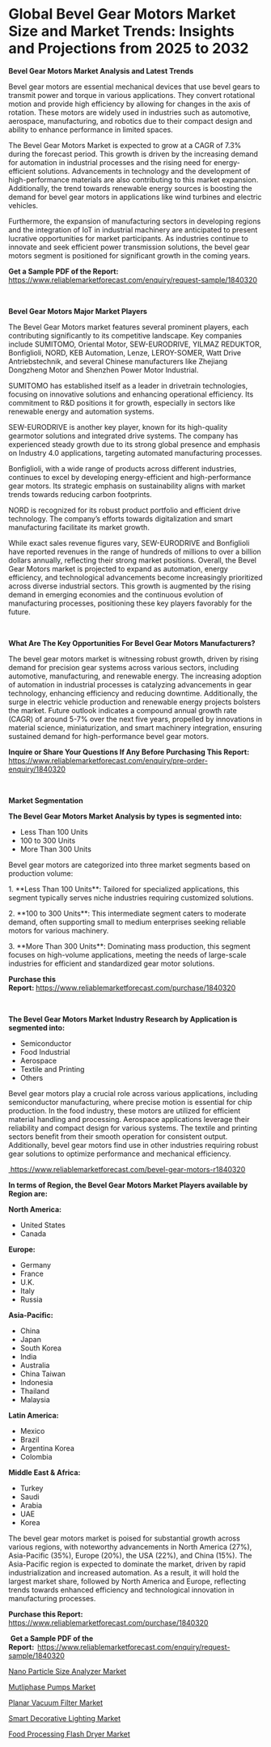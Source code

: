 <p><h1>Global Bevel Gear Motors Market Size and Market Trends: Insights and Projections from 2025 to 2032</h1></p><p><strong>Bevel Gear Motors Market Analysis and Latest Trends</strong></p>
<p><p>Bevel gear motors are essential mechanical devices that use bevel gears to transmit power and torque in various applications. They convert rotational motion and provide high efficiency by allowing for changes in the axis of rotation. These motors are widely used in industries such as automotive, aerospace, manufacturing, and robotics due to their compact design and ability to enhance performance in limited spaces.</p><p>The Bevel Gear Motors Market is expected to grow at a CAGR of 7.3% during the forecast period. This growth is driven by the increasing demand for automation in industrial processes and the rising need for energy-efficient solutions. Advancements in technology and the development of high-performance materials are also contributing to this market expansion. Additionally, the trend towards renewable energy sources is boosting the demand for bevel gear motors in applications like wind turbines and electric vehicles.</p><p>Furthermore, the expansion of manufacturing sectors in developing regions and the integration of IoT in industrial machinery are anticipated to present lucrative opportunities for market participants. As industries continue to innovate and seek efficient power transmission solutions, the bevel gear motors segment is positioned for significant growth in the coming years.</p></p>
<p><strong>Get a Sample PDF of the Report:&nbsp;</strong> <a href="https://www.reliablemarketforecast.com/enquiry/request-sample/1840320?utm_campaign=1197&utm_medium=2&utm_source=Github&utm_content=ia&utm_term=12042025&utm_id=bevel-gear-motors">https://www.reliablemarketforecast.com/enquiry/request-sample/1840320</a></p>
<p>&nbsp;</p>
<p><strong>Bevel Gear Motors Major Market Players</strong></p>
<p><p>The Bevel Gear Motors market features several prominent players, each contributing significantly to its competitive landscape. Key companies include SUMITOMO, Oriental Motor, SEW-EURODRIVE, YILMAZ REDUKTOR, Bonfiglioli, NORD, KEB Automation, Lenze, LEROY-SOMER, Watt Drive Antriebstechnik, and several Chinese manufacturers like Zhejiang Dongzheng Motor and Shenzhen Power Motor Industrial.</p><p>SUMITOMO has established itself as a leader in drivetrain technologies, focusing on innovative solutions and enhancing operational efficiency. Its commitment to R&D positions it for growth, especially in sectors like renewable energy and automation systems.</p><p>SEW-EURODRIVE is another key player, known for its high-quality gearmotor solutions and integrated drive systems. The company has experienced steady growth due to its strong global presence and emphasis on Industry 4.0 applications, targeting automated manufacturing processes.</p><p>Bonfiglioli, with a wide range of products across different industries, continues to excel by developing energy-efficient and high-performance gear motors. Its strategic emphasis on sustainability aligns with market trends towards reducing carbon footprints.</p><p>NORD is recognized for its robust product portfolio and efficient drive technology. The company’s efforts towards digitalization and smart manufacturing facilitate its market growth.</p><p>While exact sales revenue figures vary, SEW-EURODRIVE and Bonfiglioli have reported revenues in the range of hundreds of millions to over a billion dollars annually, reflecting their strong market positions. Overall, the Bevel Gear Motors market is projected to expand as automation, energy efficiency, and technological advancements become increasingly prioritized across diverse industrial sectors. This growth is augmented by the rising demand in emerging economies and the continuous evolution of manufacturing processes, positioning these key players favorably for the future.</p></p>
<p>&nbsp;</p>
<p><strong>What Are The Key Opportunities For Bevel Gear Motors Manufacturers?</strong></p>
<p><p>The bevel gear motors market is witnessing robust growth, driven by rising demand for precision gear systems across various sectors, including automotive, manufacturing, and renewable energy. The increasing adoption of automation in industrial processes is catalyzing advancements in gear technology, enhancing efficiency and reducing downtime. Additionally, the surge in electric vehicle production and renewable energy projects bolsters the market. Future outlook indicates a compound annual growth rate (CAGR) of around 5-7% over the next five years, propelled by innovations in material science, miniaturization, and smart machinery integration, ensuring sustained demand for high-performance bevel gear motors.</p></p>
<p><strong>Inquire or Share Your Questions If Any Before Purchasing This Report:</strong> <a href="https://www.reliablemarketforecast.com/enquiry/pre-order-enquiry/1840320?utm_campaign=1197&utm_medium=2&utm_source=Github&utm_content=ia&utm_term=12042025&utm_id=bevel-gear-motors">https://www.reliablemarketforecast.com/enquiry/pre-order-enquiry/1840320</a></p>
<p>&nbsp;</p>
<p><strong>Market Segmentation</strong></p>
<p><strong>The Bevel Gear Motors Market Analysis by types is segmented into:</strong></p>
<p><ul><li>Less Than 100 Units</li><li>100 to 300 Units</li><li>More Than 300 Units</li></ul></p>
<p><p>Bevel gear motors are categorized into three market segments based on production volume: </p><p>1. **Less Than 100 Units**: Tailored for specialized applications, this segment typically serves niche industries requiring customized solutions.</p><p>  </p><p>2. **100 to 300 Units**: This intermediate segment caters to moderate demand, often supporting small to medium enterprises seeking reliable motors for various machinery.</p><p>3. **More Than 300 Units**: Dominating mass production, this segment focuses on high-volume applications, meeting the needs of large-scale industries for efficient and standardized gear motor solutions.</p></p>
<p><strong>Purchase this Report:&nbsp;</strong><a href="https://www.reliablemarketforecast.com/purchase/1840320?utm_campaign=1197&utm_medium=2&utm_source=Github&utm_content=ia&utm_term=12042025&utm_id=bevel-gear-motors">https://www.reliablemarketforecast.com/purchase/1840320</a></p>
<p>&nbsp;</p>
<p><strong>The Bevel Gear Motors Market Industry Research by Application is segmented into:</strong></p>
<p><ul><li>Semiconductor</li><li>Food Industrial</li><li>Aerospace</li><li>Textile and Printing</li><li>Others</li></ul></p>
<p><p>Bevel gear motors play a crucial role across various applications, including semiconductor manufacturing, where precise motion is essential for chip production. In the food industry, these motors are utilized for efficient material handling and processing. Aerospace applications leverage their reliability and compact design for various systems. The textile and printing sectors benefit from their smooth operation for consistent output. Additionally, bevel gear motors find use in other industries requiring robust gear solutions to optimize performance and mechanical efficiency.</p></p>
<p><a href="https://www.reliablemarketforecast.com/bevel-gear-motors-r1840320?utm_campaign=1197&utm_medium=2&utm_source=Github&utm_content=ia&utm_term=12042025&utm_id=bevel-gear-motors">&nbsp;https://www.reliablemarketforecast.com/bevel-gear-motors-r1840320</a></p>
<p><strong>In terms of Region, the Bevel Gear Motors Market Players available by Region are:</strong></p>
<p>
    <p> <strong> North America: </strong>
        <ul>
            <li>United States</li>
            <li>Canada</li>
        </ul>
        </p> 
    <p> <strong> Europe: </strong>
        <ul>
            <li>Germany</li>
            <li>France</li>
            <li>U.K.</li>
            <li>Italy</li>
            <li>Russia</li>
        </ul>
        </p> 
    <p> <strong> Asia-Pacific: </strong>
        <ul>
            <li>China</li>
            <li>Japan</li>
            <li>South Korea</li>
            <li>India</li>
            <li>Australia</li>
            <li>China Taiwan</li>
            <li>Indonesia</li>
            <li>Thailand</li>
            <li>Malaysia</li>
        </ul>
        </p> 
    <p> <strong> Latin America: </strong>
        <ul>
            <li>Mexico</li>
            <li>Brazil</li>
            <li>Argentina Korea</li>
            <li>Colombia</li>
        </ul>
        </p> 
    <p> <strong> Middle East & Africa: </strong>
        <ul>
            <li>Turkey</li>
            <li>Saudi</li>
            <li>Arabia</li>
            <li>UAE</li>
            <li>Korea</li>
        </ul>
    </p>
    </p>
<p><p>The bevel gear motors market is poised for substantial growth across various regions, with noteworthy advancements in North America (27%), Asia-Pacific (35%), Europe (20%), the USA (22%), and China (15%). The Asia-Pacific region is expected to dominate the market, driven by rapid industrialization and increased automation. As a result, it will hold the largest market share, followed by North America and Europe, reflecting trends towards enhanced efficiency and technological innovation in manufacturing processes.</p></p>
<p><strong>Purchase this Report: </strong><a href="https://www.reliablemarketforecast.com/purchase/1840320?utm_campaign=1197&utm_medium=2&utm_source=Github&utm_content=ia&utm_term=12042025&utm_id=bevel-gear-motors">https://www.reliablemarketforecast.com/purchase/1840320</a></p>
<p>&nbsp;<strong>Get a Sample PDF of the Report:&nbsp;&nbsp;</strong><a href="https://www.reliablemarketforecast.com/enquiry/request-sample/1840320?utm_campaign=1197&utm_medium=2&utm_source=Github&utm_content=ia&utm_term=12042025&utm_id=bevel-gear-motors">https://www.reliablemarketforecast.com/enquiry/request-sample/1840320</a></p>
<p><strong></strong></p>
<p><p><a href="https://github.com/skoppmerlib9/Market-Research-Report-List-1/blob/main/nano-particle-size-analyzer-market.md?utm_campaign=1197&utm_medium=2&utm_source=Github&utm_content=ia&utm_term=12042025&utm_id=bevel-gear-motors">Nano Particle Size Analyzer Market</a></p><p><a href="https://github.com/bocksovers0r/Market-Research-Report-List-1/blob/main/mutliphase-pumps-market.md?utm_campaign=1197&utm_medium=2&utm_source=Github&utm_content=ia&utm_term=12042025&utm_id=bevel-gear-motors">Mutliphase Pumps Market</a></p><p><a href="https://github.com/gambokaiohjr/Market-Research-Report-List-1/blob/main/planar-vacuum-filter-market.md?utm_campaign=1197&utm_medium=2&utm_source=Github&utm_content=ia&utm_term=12042025&utm_id=bevel-gear-motors">Planar Vacuum Filter Market</a></p><p><a href="https://github.com/owaysusing/Market-Research-Report-List-1/blob/main/smart-decorative-lighting-market.md?utm_campaign=1197&utm_medium=2&utm_source=Github&utm_content=ia&utm_term=12042025&utm_id=bevel-gear-motors">Smart Decorative Lighting Market</a></p><p><a href="https://github.com/aijazdeitzbq/Market-Research-Report-List-1/blob/main/food-processing-flash-dryer-market.md?utm_campaign=1197&utm_medium=2&utm_source=Github&utm_content=ia&utm_term=12042025&utm_id=bevel-gear-motors">Food Processing Flash Dryer Market</a></p></p>